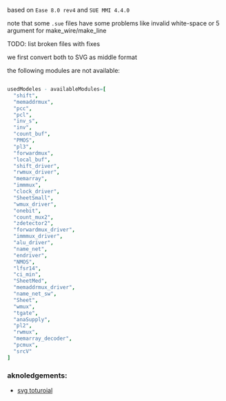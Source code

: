 based on `Ease 8.0 rev4` and `SUE MMI 4.4.0`


note that some `.sue` files have some problems like invalid white-space or 5 argument for make_wire/make_line

TODO: list broken files with fixes

we first convert both to SVG as middle format

the following modules are not available:
```nim

usedModeles - availableModules=[
  "shift",
  "memaddrmux",
  "pcc",
  "pcl",
  "inv_s",
  "inv",
  "count_buf",
  "PMOS",
  "pl3",
  "forwardmux",
  "local_buf",
  "shift_driver",
  "rwmux_driver",
  "memarray",
  "immmux",
  "clock_driver",
  "SheetSmall",
  "wmux_driver",
  "onebit",
  "count_mux2",
  "zdetector2",
  "forwardmux_driver",
  "immmux_driver",
  "alu_driver",
  "name_net",
  "endriver",
  "NMOS",
  "lfsr14",
  "ci_min",
  "SheetMed",
  "memaddrmux_driver",
  "name_net_sw",
  "Sheet",
  "wmux",
  "tgate",
  "anaSupply",
  "pl2",
  "rwmux",
  "memarray_decoder",
  "pcmux",
  "srcV"
]

```

### aknoledgements:
- [svg toturoial](https://jenkov.com/tutorials/svg/index.html)